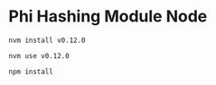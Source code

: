 Phi Hashing Module Node 
=======================

	nvm install v0.12.0

	nvm use v0.12.0

	npm install

